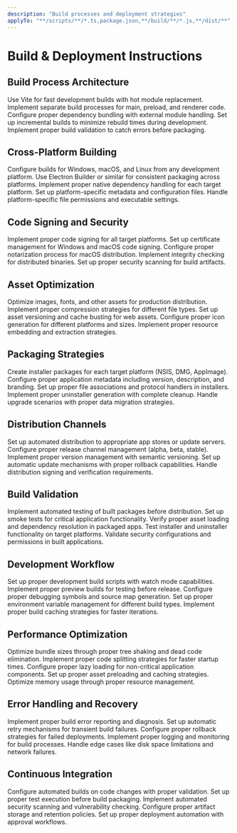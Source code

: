 ```yaml
---
description: "Build processes and deployment strategies"
applyTo: "**/scripts/**/*.ts,package.json,**/build/**/*.js,**/dist/**"
---
```


# Build & Deployment Instructions

## Build Process Architecture

Use Vite for fast development builds with hot module replacement.
Implement separate build processes for main, preload, and renderer code.
Configure proper dependency bundling with external module handling.
Set up incremental builds to minimize rebuild times during development.
Implement proper build validation to catch errors before packaging.

## Cross-Platform Building

Configure builds for Windows, macOS, and Linux from any development platform.
Use Electron Builder or similar for consistent packaging across platforms.
Implement proper native dependency handling for each target platform.
Set up platform-specific metadata and configuration files.
Handle platform-specific file permissions and executable settings.

## Code Signing and Security

Implement proper code signing for all target platforms.
Set up certificate management for Windows and macOS code signing.
Configure proper notarization process for macOS distribution.
Implement integrity checking for distributed binaries.
Set up proper security scanning for build artifacts.

## Asset Optimization

Optimize images, fonts, and other assets for production distribution.
Implement proper compression strategies for different file types.
Set up asset versioning and cache busting for web assets.
Configure proper icon generation for different platforms and sizes.
Implement proper resource embedding and extraction strategies.

## Packaging Strategies

Create installer packages for each target platform (NSIS, DMG, AppImage).
Configure proper application metadata including version, description, and branding.
Set up proper file associations and protocol handlers in installers.
Implement proper uninstaller generation with complete cleanup.
Handle upgrade scenarios with proper data migration strategies.

## Distribution Channels

Set up automated distribution to appropriate app stores or update servers.
Configure proper release channel management (alpha, beta, stable).
Implement proper version management with semantic versioning.
Set up automatic update mechanisms with proper rollback capabilities.
Handle distribution signing and verification requirements.

## Build Validation

Implement automated testing of built packages before distribution.
Set up smoke tests for critical application functionality.
Verify proper asset loading and dependency resolution in packaged apps.
Test installer and uninstaller functionality on target platforms.
Validate security configurations and permissions in built applications.

## Development Workflow

Set up proper development build scripts with watch mode capabilities.
Implement proper preview builds for testing before release.
Configure proper debugging symbols and source map generation.
Set up proper environment variable management for different build types.
Implement proper build caching strategies for faster iterations.

## Performance Optimization

Optimize bundle sizes through proper tree shaking and dead code elimination.
Implement proper code splitting strategies for faster startup times.
Configure proper lazy loading for non-critical application components.
Set up proper asset preloading and caching strategies.
Optimize memory usage through proper resource management.

## Error Handling and Recovery

Implement proper build error reporting and diagnosis.
Set up automatic retry mechanisms for transient build failures.
Configure proper rollback strategies for failed deployments.
Implement proper logging and monitoring for build processes.
Handle edge cases like disk space limitations and network failures.

## Continuous Integration

Configure automated builds on code changes with proper validation.
Set up proper test execution before build packaging.
Implement automated security scanning and vulnerability checking.
Configure proper artifact storage and retention policies.
Set up proper deployment automation with approval workflows.
